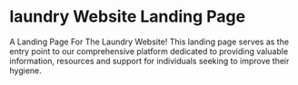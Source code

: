 # laundry Website Landing Page
A Landing Page For The Laundry Website! This landing page serves as the entry point to our comprehensive platform dedicated to providing valuable information, resources and support for individuals seeking to improve their hygiene.
